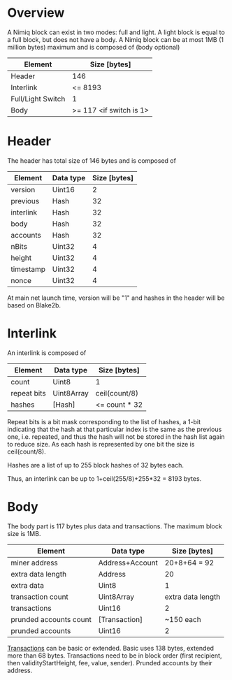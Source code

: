 # Overview
A Nimiq block can exist in two modes: full and light. A light block is equal to a full block, but does not have a body.
A Nimiq block can be at most 1MB (1 million bytes) maximum and is composed of (body optional)

| Element           | Size [bytes]            |
|-------------------|-------------------------|
| Header            | 146                     |
| Interlink         | <= 8193                 |
| Full/Light Switch | 1                       |
| Body              | >= 117 <if switch is 1> |

# Header
The header has total size of 146 bytes and is composed of

| Element   | Data type | Size [bytes] |
|-----------|-----------|--------------|
| version   | Uint16    | 2            |
| previous  | Hash      | 32           |
| interlink | Hash      | 32           |
| body      | Hash      | 32           |
| accounts  | Hash      | 32           |
| nBits     | Uint32    | 4            |
| height    | Uint32    | 4            |
| timestamp | Uint32    | 4            |
| nonce     | Uint32    | 4            |

At main net launch time, version will be "1" and hashes in the header will be based on Blake2b.

# Interlink
An interlink is composed of 

| Element     | Data type  | Size [bytes]  |
|-------------|------------|---------------|
| count       | Uint8      | 1             |
| repeat bits | Uint8Array | ceil(count/8) |
| hashes      | [Hash]     | <= count * 32 |

Repeat bits is a bit mask corresponding to the list of hashes, 
a 1-bit indicating that the hash at that particular index is the same as the previous one, 
i.e. repeated, and thus the hash will not be stored in the hash list again to reduce size. 
As each hash is represented by one bit the size is ceil(count/8).

Hashes are a list of up to 255 block hashes of 32 bytes each.

Thus, an interlink can be up to 1+ceil(255/8)+255*32 = 8193 bytes.

# Body
The body part is 117 bytes plus data and transactions. The maximum block size is 1MB.

| Element                | Data type       | Size [bytes]      |
|------------------------|-----------------|-------------------|
| miner address          | Address+Account | 20+8+64 = 92      |
| extra data length      | Address         | 20                |
| extra data             | Uint8           | 1                 |
| transaction count      | Uint8Array      | extra data length |
| transactions           | Uint16          | 2                 |
| prunded accounts count | [Transaction]   | ~150 each         |
| prunded accounts       | Uint16          | 2                 |

[Transactions](./transactions) can be basic or extended.
Basic uses 138 bytes, extended more than 68 bytes.
Transactions need to be in block order (first recipient, then validityStartHeight, fee, value, sender).
Prunded accounts by their address.
